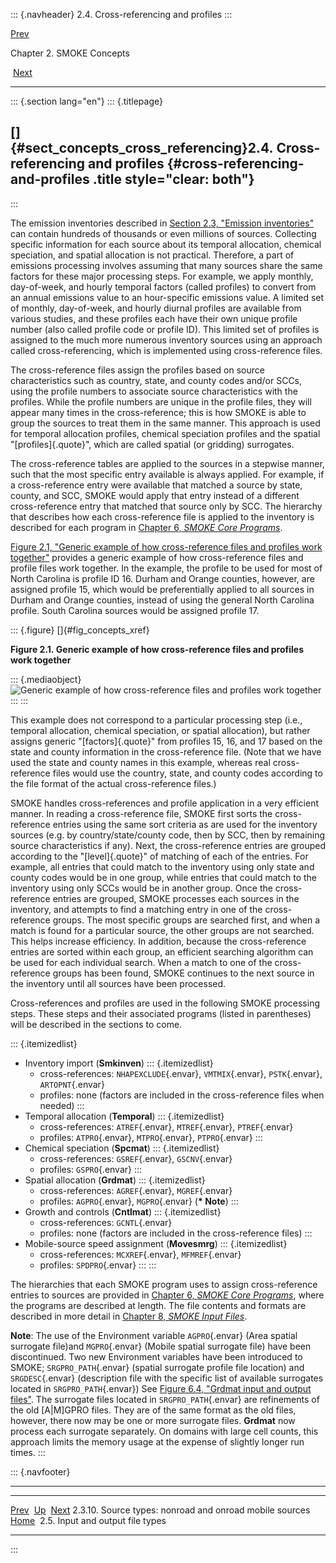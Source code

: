::: {.navheader}
2.4. Cross-referencing and profiles
:::

[Prev](ch02s03s10.html) 

Chapter 2. SMOKE Concepts

 [Next](ch02s05.html)

------------------------------------------------------------------------

::: {.section lang="en"}
::: {.titlepage}
<div>

<div>

[]{#sect_concepts_cross_referencing}2.4. Cross-referencing and profiles {#cross-referencing-and-profiles .title style="clear: both"}
-----------------------------------------------------------------------

</div>

</div>
:::

The emission inventories described in [Section 2.3, "Emission
inventories"](ch02s03.html "2.3. Emission inventories") can contain
hundreds of thousands or even millions of sources. Collecting specific
information for each source about its temporal allocation, chemical
speciation, and spatial allocation is not practical. Therefore, a part
of emissions processing involves assuming that many sources share the
same factors for these major processing steps. For example, we apply
monthly, day-of-week, and hourly temporal factors (called profiles) to
convert from an annual emissions value to an hour-specific emissions
value. A limited set of monthly, day-of-week, and hourly diurnal
profiles are available from various studies, and these profiles each
have their own unique profile number (also called profile code or
profile ID). This limited set of profiles is assigned to the much more
numerous inventory sources using an approach called cross-referencing,
which is implemented using cross-reference files.

The cross-reference files assign the profiles based on source
characteristics such as country, state, and county codes and/or SCCs,
using the profile numbers to associate source characteristics with the
profiles. While the profile numbers are unique in the profile files,
they will appear many times in the cross-reference; this is how SMOKE is
able to group the sources to treat them in the same manner. This
approach is used for temporal allocation profiles, chemical speciation
profiles and the spatial "[profiles]{.quote}", which are called spatial
(or gridding) surrogates.

The cross-reference tables are applied to the sources in a stepwise
manner, such that the most specific entry available is always applied.
For example, if a cross-reference entry were available that matched a
source by state, county, and SCC, SMOKE would apply that entry instead
of a different cross-reference entry that matched that source only by
SCC. The hierarchy that describes how each cross-reference file is
applied to the inventory is described for each program in [Chapter 6,
*SMOKE Core Programs*](ch06.html "Chapter 6. SMOKE Core Programs").

[Figure 2.1, "Generic example of how cross-reference files and profiles
work
together"](ch02s04.html#fig_concepts_xref "Figure 2.1. Generic example of how cross-reference files and profiles work together")
provides a generic example of how cross-reference files and profile
files work together. In the example, the profile to be used for most of
North Carolina is profile ID 16. Durham and Orange counties, however,
are assigned profile 15, which would be preferentially applied to all
sources in Durham and Orange counties, instead of using the general
North Carolina profile. South Carolina sources would be assigned profile
17.

::: {.figure}
[]{#fig_concepts_xref}

**Figure 2.1. Generic example of how cross-reference files and profiles
work together**

::: {.mediaobject}
![Generic example of how cross-reference files and profiles work
together](images\concepts\xref_html.jpg)
:::
:::

This example does not correspond to a particular processing step (i.e.,
temporal allocation, chemical speciation, or spatial allocation), but
rather assigns generic "[factors]{.quote}" from profiles 15, 16, and 17
based on the state and county information in the cross-reference file.
(Note that we have used the state and county names in this example,
whereas real cross-reference files would use the country, state, and
county codes according to the file format of the actual cross-reference
files.)

SMOKE handles cross-references and profile application in a very
efficient manner. In reading a cross-reference file, SMOKE first sorts
the cross-reference entries using the same sort criteria as are used for
the inventory sources (e.g. by country/state/county code, then by SCC,
then by remaining source characteristics if any). Next, the
cross-reference entries are grouped according to the "[level]{.quote}"
of matching of each of the entries. For example, all entries that could
match to the inventory using only state and county codes would be in one
group, while entries that could match to the inventory using only SCCs
would be in another group. Once the cross-reference entries are grouped,
SMOKE processes each sources in the inventory, and attempts to find a
matching entry in one of the cross-reference groups. The most specific
groups are searched first, and when a match is found for a particular
source, the other groups are not searched. This helps increase
efficiency. In addition, because the cross-reference entries are sorted
within each group, an efficient searching algorithm can be used for each
individual search. When a match to one of the cross-reference groups has
been found, SMOKE continues to the next source in the inventory until
all sources have been processed.

Cross-references and profiles are used in the following SMOKE processing
steps. These steps and their associated programs (listed in parentheses)
will be described in the sections to come.

::: {.itemizedlist}
-   Inventory import (**Smkinven**)
    ::: {.itemizedlist}
    -   cross-references: `NHAPEXCLUDE`{.envar}, `VMTMIX`{.envar},
        `PSTK`{.envar}, `ARTOPNT`{.envar}
    -   profiles: none (factors are included in the cross-reference
        files when needed)
    :::
-   Temporal allocation (**Temporal**)
    ::: {.itemizedlist}
    -   cross-references: `ATREF`{.envar}, `MTREF`{.envar},
        `PTREF`{.envar}
    -   profiles: `ATPRO`{.envar}, `MTPRO`{.envar}, `PTPRO`{.envar}
    :::
-   Chemical speciation (**Spcmat**)
    ::: {.itemizedlist}
    -   cross-references: `GSREF`{.envar}, `GSCNV`{.envar}
    -   profiles: `GSPRO`{.envar}
    :::
-   Spatial allocation (**Grdmat**)
    ::: {.itemizedlist}
    -   cross-references: `AGREF`{.envar}, `MGREF`{.envar}
    -   profiles: `AGPRO`{.envar}, `MGPRO`{.envar} (**\* Note**)
    :::
-   Growth and controls (**Cntlmat**)
    ::: {.itemizedlist}
    -   cross-references: `GCNTL`{.envar}
    -   profiles: none (factors are included in the cross-reference
        files)
    :::
-   Mobile-source speed assignment (**Movesmrg**)
    ::: {.itemizedlist}
    -   cross-references: `MCXREF`{.envar}, `MFMREF`{.envar}
    -   profiles: `SPDPRO`{.envar}
    :::
:::

The hierarchies that each SMOKE program uses to assign cross-reference
entries to sources are provided in [Chapter 6, *SMOKE Core
Programs*](ch06.html "Chapter 6. SMOKE Core Programs"), where the
programs are described at length. The file contents and formats are
described in more detail in [Chapter 8, *SMOKE Input
Files*](ch08.html "Chapter 8. SMOKE Input Files").

**Note**: The use of the Environment variable `AGPRO`{.envar} (Area
spatial surrogate file)and `MGPRO`{.envar} (Mobile spatial surrogate
file) have been discontinued. Two new Environment variables have been
introduced to SMOKE; `SRGPRO_PATH`{.envar} (spatial surrogate profile
file location) and `SRGDESC`{.envar} (description file with the specific
list of available surrogates located in `SRGPRO_PATH`{.envar}) See
[Figure 6.4, "Grdmat input and output
files"](ch06s04s03.html#fig_programs_grdmat "Figure 6.4. Grdmat input and output files").
The surrogate files located in `SRGPRO_PATH`{.envar} are refinements of
the old \[A\|M\]GPRO files. They are of the same format as the old
files, however, there now may be one or more surrogate files. **Grdmat**
now process each surrogate separately. On domains with large cell
counts, this approach limits the memory usage at the expense of slightly
longer run times.
:::

::: {.navfooter}

------------------------------------------------------------------------

  ---------------------------------------------------------- -------------------- -----------------------------------
  [Prev](ch02s03s10.html)                                      [Up](ch02.html)                   [Next](ch02s05.html)
  2.3.10. Source types: nonroad and onroad mobile sources     [Home](index.html)     2.5. Input and output file types
  ---------------------------------------------------------- -------------------- -----------------------------------
:::
